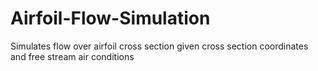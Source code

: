 # Airfoil-Flow-Simulation
Simulates flow over airfoil cross section given cross section coordinates and free stream air conditions
